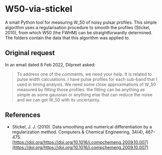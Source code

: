# W50-via-stickel

A small Python tool for measuring W_50 of noisy pulsar profiles.
This simple algorithm uses a regularisation procedure to smooth the profiles (Stickel, 2010), from which W50 (the FWHM) can be straightforwardly determined.
The folders contain the data that this algorithm was applied to.

## Original request

In an email dated 8 Feb 2022, Dilpreet asked:

> To address one of the comments, we need your help.
> It is related to pulse width calculations. I have pulse profiles for each sub-band that I used in timing analysis.
> We need some close approximations of W_50 measured by fitting those profiles.
> the fitting can be anything as simple as some gaussian or anything else that can reduce the noise and we can get W_50 with its uncertainty.

## References

* Stickel, J. J. (2010). Data smoothing and numerical differentiation by a regularization method. Computers & Chemical Engineering, 34(4), 467–475. [https://doi.org/https://doi.org/10.1016/j.compchemeng.2009.10.007](https://doi.org/https://doi.org/10.1016/j.compchemeng.2009.10.007)
